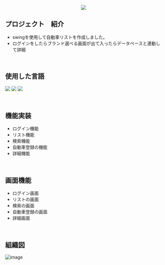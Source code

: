 <p align='center'>
    <img src="https://capsule-render.vercel.app/api?type=waving&color=auto&height=300&section=header&text=自動車のプロジェクト%20&fontSize=50&animation=fadeIn&fontAlignY=38&%20Profile%20or%20any%20Repo%20like%20me!&descAlignY=51&descAlign=62"/>
</p>

## プロジェクト　紹介
- swingを使用して自動車リストを作成しました。
- ログインをしたらブランド選べる画面が出て入ったらデータベースと連動して詳細

<br>

## 使用した言語
<p align='left'>
    <img src="https://img.shields.io/badge/JAVA%20-DD0700.svg?&style=for-the-badge&&logoColor=white"/>
    <img src="https://img.shields.io/badge/swing%20-FF6A00.svg?&style=for-the-badge&&logoColor=white"/>
    <img src="https://img.shields.io/badge/eclipse%20-%23F7DF1E.svg?&style=for-the-badge&&logoColor=white"/>
</p> 

<br>

## 機能実装
- ログイン機能
- リスト機能
- 検索機能
- 自動車登録の機能
- 詳細機能

<br>

## 画面機能
- ログイン画面
- リストの画面
- 検索の画面
- 自動車登録の画面
- 詳細画面

<br>

## 組織図
![image](https://github.com/sangwoo09/Swing/assets/149740298/27950b23-77fe-479f-92e2-960eeead04a0)
